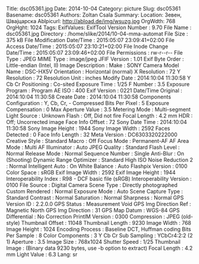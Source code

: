 Title: dsc05361.jpg
Date: 2014-10-04
Category: picture
Slug: dsc05361
Basename: dsc05361
Authors: Zoltan Csala
Summary:
Location: Зевен, Швајцарска
Ablpicurl: http://abload.de/img/wsuzg.jpg
OrgWdth: 768
OrgHght: 1024
Tags:
ExifValues: ExifTool Version Number : 9.70
            File Name : dsc05361.jpg
            Directory : /home/slike/2014/10-04-mma-automat
            File Size : 375 kB
            File Modification Date/Time : 2015:05:07 23:09:41+02:00
            File Access Date/Time : 2015:05:07 23:10:21+02:00
            File Inode Change Date/Time : 2015:05:07 23:09:46+02:00
            File Permissions : rw-r--r--
            File Type : JPEG
            MIME Type : image/jpeg
            JFIF Version : 1.01
            Exif Byte Order : Little-endian (Intel, II)
            Image Description :
            Make : SONY
            Camera Model Name : DSC-HX5V
            Orientation : Horizontal (normal)
            X Resolution : 72
            Y Resolution : 72
            Resolution Unit : inches
            Modify Date : 2014:10:04 11:30:58
            Y Cb Cr Positioning : Co-sited
            Exposure Time : 1/25
            F Number : 3.5
            Exposure Program : Program AE
            ISO : 400
            Exif Version : 0221
            Date/Time Original : 2014:10:04 11:30:58
            Create Date : 2014:10:04 11:30:58
            Components Configuration : Y, Cb, Cr, -
            Compressed Bits Per Pixel : 5
            Exposure Compensation : 0
            Max Aperture Value : 3.5
            Metering Mode : Multi-segment
            Light Source : Unknown
            Flash : Off, Did not fire
            Focal Length : 4.2 mm
            HDR : Off; Uncorrected image
            Face Info Offset : 72
            Sony Date Time : 2014:10:04 11:30:58
            Sony Image Height : 1944
            Sony Image Width : 2592
            Faces Detected : 0
            Face Info Length : 32
            Meta Version : DC6303320222000
            Creative Style : Standard
            Macro : Off
            Focus Mode : Permanent-AF
            AF Area Mode : Multi
            AF Illuminator : Auto
            JPEG Quality : Standard
            Flash Level : Normal
            Release Mode : Normal
            Sequence Number : Single
            Anti-Blur : On (Shooting)
            Dynamic Range Optimizer : Standard
            High ISO Noise Reduction 2 : Normal
            Intelligent Auto : On
            White Balance : Auto
            Flashpix Version : 0100
            Color Space : sRGB
            Exif Image Width : 2592
            Exif Image Height : 1944
            Interoperability Index : R98 - DCF basic file (sRGB)
            Interoperability Version : 0100
            File Source : Digital Camera
            Scene Type : Directly photographed
            Custom Rendered : Normal
            Exposure Mode : Auto
            Scene Capture Type : Standard
            Contrast : Normal
            Saturation : Normal
            Sharpness : Normal
            GPS Version ID : 2.2.0.0
            GPS Status : Measurement Void
            GPS Img Direction Ref : Magnetic North
            GPS Img Direction : 31
            GPS Map Datum : WGS-84
            GPS Differential : No Correction
            PrintIM Version : 0300
            Compression : JPEG (old-style)
            Thumbnail Offset : 11048
            Thumbnail Length : 9230
            Image Width : 768
            Image Height : 1024
            Encoding Process : Baseline DCT, Huffman coding
            Bits Per Sample : 8
            Color Components : 3
            Y Cb Cr Sub Sampling : YCbCr4:2:2 (2 1)
            Aperture : 3.5
            Image Size : 768x1024
            Shutter Speed : 1/25
            Thumbnail Image : (Binary data 9230 bytes, use -b option to extract)
            Focal Length : 4.2 mm
            Light Value : 6.3
Lang: sr


